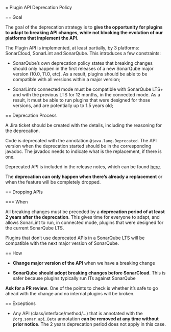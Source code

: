 = Plugin API Deprecation Policy

== Goal

The goal of the deprecation strategy is to **give the opportunity for plugins to adapt to breaking API changes, while not blocking the evolution of our platforms that implement the API**.

The Plugin API is implemented, at least partially, by 3 platforms: SonarCloud, SonarLint and SonarQube. This introduces a few constraints:

* SonarQube’s own deprecation policy states that breaking changes should only happen in the first releases of a new SonarQube major version (10.0, 11.0, etc). As a result, plugins should be able to be compatible with all versions within a major version;

* SonarLint’s connected mode must be compatible with SonarQube LTS+ and with the previous LTS for 12 months, in the connected mode. As a result, it must be able to run plugins that were designed for those versions, and are potentially up to 1.5 years old;

== Deprecation Process

A Jira ticket should be created with the details, including the reasoning for the deprecation.

Code is deprecated with the annotation `@java.lang.Deprecated`. The API version when the deprecation started should be in the corresponding javadoc. The javadoc needs to indicate what is the replacement, if there is one.

Deprecated API is included in the release notes, which can be found [here](https://github.com/SonarSource/sonar-plugin-api/releases).

The **deprecation can only happen when there’s already a replacement** or when the feature will be completely dropped.

== Dropping APIs

=== When

All breaking changes must be preceded by a **deprecation period of at least 2 years after the deprecation**. This gives time for everyone to adapt, and allows SonarLint to run, in connected mode, plugins that were designed for the current SonarQube LTS.

Plugins that don’t use deprecated APIs in a SonarQube LTS will be compatible with the next major version of SonarQube.

== How

* **Change major version of the API** when we have a breaking change

* **SonarQube should adopt breaking changes before SonarCloud**. This is safer because plugins typically run ITs against SonarQube

**Ask for a PR review**. One of the points to check is whether it’s safe to go ahead with the change and no internal plugins will be broken.

== Exceptions

* Any API (class/interface/method/…) that is annotated with the `@org.sonar.api.Beta` annotation **can be removed at any time without prior notice**. The 2 years deprecation period does not apply in this case.
